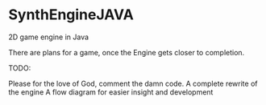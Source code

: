 # SynthEngineJAVA
2D game engine in Java

There are plans for a game, once the Engine gets closer to completion.

TODO:

Please for the love of God, comment the damn code.
A complete rewrite of the engine
A flow diagram for easier insight and development
